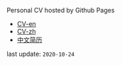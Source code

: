 Personal CV hosted by Github Pages

<ul>
    <li><a href="https://BolunHan.github.io/CV/en">CV-en</a></li>
    <li><a href="https://BolunHan.github.io/CV/zh">CV-zh</a></li>
    <li><a href="https://BolunHan.github.io/CV/zh">中文简历</a></li>
</ul>

last update: `2020-10-24`
